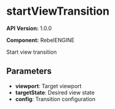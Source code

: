 # startViewTransition

**API Version:** 1.0.0

**Component:** RebelENGINE

Start view transition

## Parameters

- **viewport**: Target viewport
- **targetState**: Desired view state
- **config**: Transition configuration


